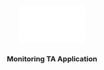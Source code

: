 <div align="center">
  <a href="https://github.com/faris-ai/MonitoringTAapp">
    <img src="MonitoringTAapp/Resources/logpr.png" alt="Logo" width="30%" height="30%">
  </a>

  <h3 align="center">Monitoring TA Application</h3>
